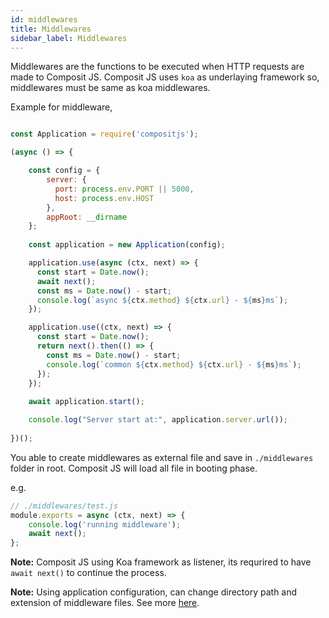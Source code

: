 ```yaml
---
id: middlewares
title: Middlewares
sidebar_label: Middlewares
---
```


Middlewares are the functions to be executed when HTTP requests are made to Composit JS. Composit JS uses `koa` as underlaying framework so, middlewares must be same as koa middlewares.

Example for middleware,

```js

const Application = require('compositjs');

(async () => {

    const config = {
        server: {
          port: process.env.PORT || 5000,
          host: process.env.HOST
        },
        appRoot: __dirname
    };
      
    const application = new Application(config);

    application.use(async (ctx, next) => {
      const start = Date.now();
      await next();
      const ms = Date.now() - start;
      console.log(`async ${ctx.method} ${ctx.url} - ${ms}ms`);
    });

    application.use((ctx, next) => {
      const start = Date.now();
      return next().then(() => {
        const ms = Date.now() - start;
        console.log(`common ${ctx.method} ${ctx.url} - ${ms}ms`);
      });
    });
    
    await application.start();

    console.log("Server start at:", application.server.url());
      
})();

```

You able to create middlewares as external file and save in `./middlewares` folder in root. Composit JS will load all file in booting phase.

e.g.

```js
// ./middlewares/test.js
module.exports = async (ctx, next) => {
    console.log('running middleware');
    await next();
};
```

**Note:** Composit JS using Koa framework as listener, its requrired to have `await next()` to continue the process.

**Note:** Using application configuration, can change directory path and extension of middleware files. See more [here](application.md#applicationConfiguration).



